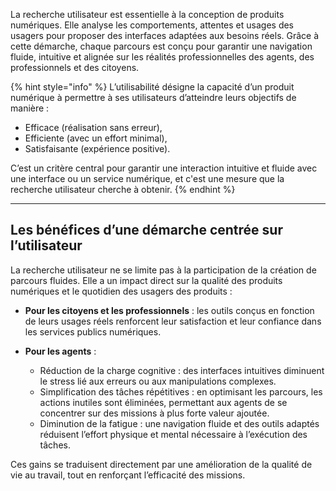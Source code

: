 La recherche utilisateur est essentielle à la conception de produits numériques. Elle analyse les comportements, attentes et usages des usagers pour proposer des interfaces adaptées aux besoins réels. Grâce à cette démarche, chaque parcours est conçu pour garantir une navigation fluide, intuitive et alignée sur les réalités professionnelles des agents, des professionnels et des citoyens.

{% hint style="info" %}
L’utilisabilité désigne la capacité d’un produit numérique à permettre à ses utilisateurs d’atteindre leurs objectifs de manière :

- Efficace (réalisation sans erreur),
- Efficiente (avec un effort minimal),
- Satisfaisante (expérience positive).

C’est un critère central pour garantir une interaction intuitive et fluide avec une interface ou un service numérique, et c'est une mesure que la recherche utilisateur cherche à obtenir.
{% endhint %}

---

## Les bénéfices d’une démarche centrée sur l’utilisateur
La recherche utilisateur ne se limite pas à la participation de la création de parcours fluides. Elle a un impact direct sur la qualité des produits numériques et le quotidien des usagers des produits :

- **Pour les citoyens et les professionnels** : les outils conçus en fonction de leurs usages réels renforcent leur satisfaction et leur confiance dans les services publics numériques.

- **Pour les agents** : 

    - Réduction de la charge cognitive : des interfaces intuitives diminuent le stress lié aux erreurs ou aux manipulations complexes.
    - Simplification des tâches répétitives : en optimisant les parcours, les actions inutiles sont éliminées, permettant aux agents de se concentrer sur des missions à plus forte valeur ajoutée.
    - Diminution de la fatigue : une navigation fluide et des outils adaptés réduisent l’effort physique et mental nécessaire à l’exécution des tâches. 
    
Ces gains se traduisent directement par une amélioration de la qualité de vie au travail, tout en renforçant l’efficacité des missions.